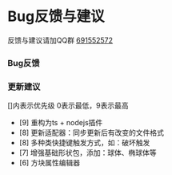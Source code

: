 # Bug反馈与建议
反馈与建议请加QQ群 [691552572](https://jq.qq.com/?_wv=1027&k=9soqRZuV)

### Bug反馈
### 更新建议
[]内表示优先级 0表示最低，9表示最高   

- [9] 重构为ts + nodejs插件
- [8] 更新适配器：同步更新后有改变的文件格式
- [8] 多种类快捷键触发方式，如：破坏触发
- [7] 增强基础形状包，添加：球体、椭球体等
- [6] 方块属性编辑器